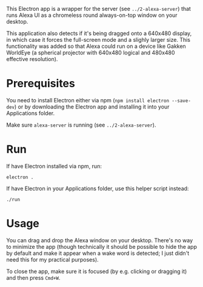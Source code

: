 This Electron app is a wrapper for the server (see `../2-alexa-server`) that runs Alexa UI as a chromeless round always-on-top window on your desktop.

This application also detects if it's being dragged onto a 640x480 display, in which case it forces the full-screen mode and a slighly larger size. This functionality was added so that Alexa could run on a device like Gakken WorldEye (a spherical projector with 640x480 logical and 480x480 effective resolution).

# Prerequisites

You need to install Electron either via npm (`npm install electron --save-dev`) or by downloading the Electron app and installing it into your Applications folder.

Make sure `alexa-server` is running (see `../2-alexa-server`).

# Run

If have Electron installed via npm, run:

    electron .

If have Electron in your Applications folder, use this helper script instead:

    ./run

# Usage

You can drag and drop the Alexa window on your desktop. There's no way to minimize the app (though technically it should be possible to hide the app by default and make it appear when a wake word is detected; I just didn't need this for my practical purposes).

To close the app, make sure it is focused (by e.g. clicking or dragging it) and then press `Cmd+W`.